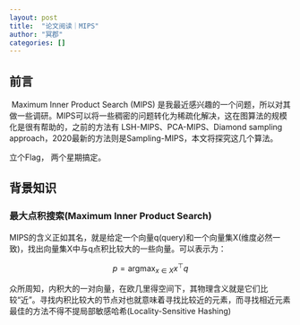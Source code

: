 ```yaml
---
layout: post
title:  "论文阅读｜MIPS"
author: "冥郡"
categories: []
---
```


## 前言

​	Maximum Inner Product Search (MIPS) 是我最近感兴趣的一个问题，所以对其做一些调研。MIPS可以将一些稠密的问题转化为稀疏化解决，这在图算法的规模化是很有帮助的，之前的方法有 LSH-MIPS、PCA-MIPS、Diamond sampling approach，2020最新的方法则是Sampling-MIPS，本文将探究这几个算法。

立个Flag， 两个星期搞定。

## 背景知识

### 最大点积搜索(Maximum Inner Product Search)

MIPS的含义正如其名，就是给定一个向量q(query)和一个向量集X(维度必然一致)，找出向量集X中与q点积比较大的一些向量。可以表示为：

$$
p=\mathop{\arg\max}_{x\in X} x^\top q
$$

众所周知，内积大的一对向量，在欧几里得空间下，其物理含义就是它们比较“近”。寻找内积比较大的节点对也就意味着寻找比较近的元素，而寻找相近元素最佳的方法不得不提局部敏感哈希(Locality-Sensitive Hashing)